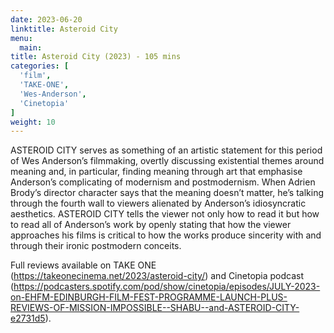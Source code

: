 ```yaml
---
date: 2023-06-20
linktitle: Asteroid City
menu:
  main:
title: Asteroid City (2023) - 105 mins
categories: [
  'film',
  'TAKE-ONE',
  'Wes-Anderson',
  'Cinetopia'
]
weight: 10
---
```


ASTEROID CITY serves as something of an artistic statement for this period of Wes Anderson’s filmmaking, overtly discussing existential themes around meaning and, in particular, finding meaning through art that emphasise Anderson’s complicating of modernism and postmodernism. When Adrien Brody’s director character says that the meaning doesn’t matter, he’s talking through the fourth wall to viewers alienated by Anderson’s idiosyncratic aesthetics. ASTEROID CITY tells the viewer not only how to read it but how to read all of Anderson’s work by openly stating that how the viewer approaches his films is critical to how the works produce sincerity with and through their ironic postmodern conceits.

Full reviews available on TAKE ONE (https://takeonecinema.net/2023/asteroid-city/) and Cinetopia podcast (https://podcasters.spotify.com/pod/show/cinetopia/episodes/JULY-2023-on-EHFM-EDINBURGH-FILM-FEST-PROGRAMME-LAUNCH-PLUS-REVIEWS-OF-MISSION-IMPOSSIBLE--SHABU--and-ASTEROID-CITY-e2731d5).
